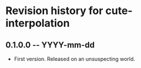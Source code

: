 # Revision history for cute-interpolation

## 0.1.0.0 -- YYYY-mm-dd

* First version. Released on an unsuspecting world.
